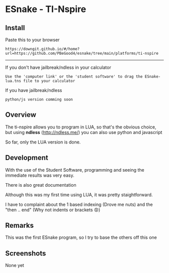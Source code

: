 # ESnake - TI-Nspire

## Install

Paste this to your browser
```
https://downgit.github.io/#/home?url=https://github.com/PBeGood4/esnake/tree/main/platforms/ti-nspire
```

___
If you don't have jailbreak/ndless in your calculator
```
Use the 'computer link' or the 'student software' to drag the ESnake-lua.tns file to your calculator
```

If you have jailbreak/ndless
```
python/js version comming soon
```
## Overview

The ti-nspire allows you to program in LUA, so that's the obvious choice, but using **ndless** (http://ndless.me/) you can also use python and javascript

So far, only the LUA version is done.

## Development

With the use of the Student Software, programming and seeing the immediate results was very easy.

There is also great documentation

Although this was my first time using LUA, it was pretty staightforward.

I have to complaint about the 1 based indexing (Drove me nuts) and the "then .. end" (Why not indents or brackets 😡)

## Remarks

This was the first ESnake program, so I try to base the others off this one

## Screenshots

None yet
